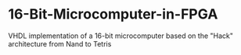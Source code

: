 # 16-Bit-Microcomputer-in-FPGA
VHDL implementation of a 16-bit microcomputer based on the "Hack" architecture from Nand to Tetris
